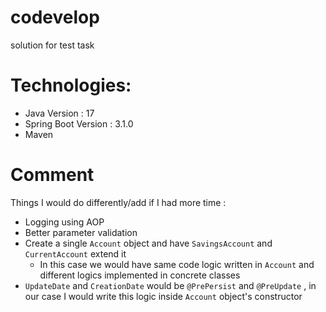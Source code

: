 # codevelop
solution for test task

# Technologies: 
* Java Version : 17
* Spring Boot Version : 3.1.0
* Maven

# Comment
Things I would do differently/add if I had more time : 

* Logging using AOP
* Better parameter validation
* Create a single `Account` object and have `SavingsAccount` and `CurrentAccount` extend it
  * In this case we would have same code logic written in `Account` and different logics implemented in concrete classes 
* `UpdateDate` and `CreationDate` would be `@PrePersist` and `@PreUpdate` , in our case I would write this logic inside `Account` object's constructor
